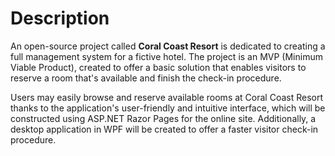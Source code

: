 # Description
An open-source project called **Coral Coast Resort** is dedicated to creating a full management system for a fictive hotel. The project is an MVP (Minimum Viable Product), created to offer a basic solution that enables visitors to reserve a room that's available and finish the check-in procedure.

Users may easily browse and reserve available rooms at Coral Coast Resort thanks to the application's user-friendly and intuitive interface, which will be constructed using ASP.NET Razor Pages for the online site. Additionally, a desktop application in WPF will be created to offer a faster visitor check-in procedure.
